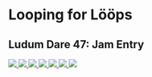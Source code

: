 # Looping for Lööps

## Ludum Dare 47: Jam Entry

[![](https://img.shields.io/badge/overall-3.4-yellowgreen) 
![](https://img.shields.io/badge/fun-3.4-yellowgreen) 
![](https://img.shields.io/badge/innovation-3.1-yellowgreen) 
![](https://img.shields.io/badge/theme-3.1-yellowgreen) 
![](https://img.shields.io/badge/graphics-3.5-yellowgreen) 
![](https://img.shields.io/badge/humor-3.4-yellowgreen)
![](https://img.shields.io/badge/mood-3.3-yellowgreen)](https://ldjam.com/events/ludum-dare/47/$216472)
